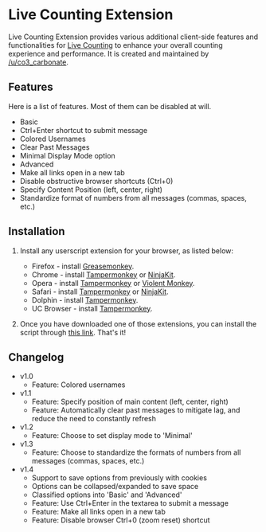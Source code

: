 # Live Counting Extension

Live Counting Extension provides various additional client-side features and functionalities for [Live Counting](https://www.reddit.com/live/ta535s1hq2je) to enhance your overall counting experience and performance. It is created and maintained by [/u/co3_carbonate](https://www.reddit.com/user/co3_carbonate/).

## Features

Here is a list of features. Most of them can be disabled at will.

- Basic
 - Ctrl+Enter shortcut to submit message
 - Colored Usernames
 - Clear Past Messages
 - Minimal Display Mode option
- Advanced 
 - Make all links open in a new tab
 - Disable obstructive browser shortcuts (Ctrl+0)
 - Specify Content Position (left, center, right)
 - Standardize format of numbers from all messages (commas, spaces, etc.)

## Installation

1. Install any userscript extension for your browser, as listed below:

	* Firefox - install [Greasemonkey](https://addons.mozilla.org/en-US/firefox/addon/greasemonkey/).
	* Chrome - install [Tampermonkey](https://tampermonkey.net/?ext=dhdg&browser=chrome) or [NinjaKit](https://chrome.google.com/webstore/detail/gpbepnljaakggeobkclonlkhbdgccfek).
	* Opera - install [Tampermonkey](https://tampermonkey.net/?ext=dhdg&browser=opera) or [Violent Monkey](https://addons.opera.com/en/extensions/details/violent-monkey/).
	* Safari - install [Tampermonkey](https://tampermonkey.net/?ext=dhdg&browser=safari) or [NinjaKit](http://ss-o.net/safari/extension/NinjaKit.safariextz).
	* Dolphin - install [Tampermonkey](https://tampermonkey.net/?ext=dhdg&browser=dolphin).
	* UC Browser - install [Tampermonkey](https://tampermonkey.net/?ext=dhdg&browser=ucweb).

2. Once you have downloaded one of those extensions, you can install the script through [this link](https://gist.github.com/co3carbonate/cbf781758d12717721dc125a80a5c785/raw/bd3a0f9926dc17a2bb3e33fc8084dae43d1cb15b/client.user.js). That's it!

## Changelog

- v1.0
  - Feature: Colored usernames
- v1.1
  - Feature: Specify position of main content (left, center, right)
  - Feature: Automatically clear past messages to mitigate lag, and reduce the need to constantly refresh
- v1.2
  - Feature: Choose to set display mode to 'Minimal'
- v1.3
  - Feature: Choose to standardize the formats of numbers from all messages (commas, spaces, etc.)
- v1.4
  - Support to save options from previously with cookies
  - Options can be collapsed/expanded to save space
  - Classified options into 'Basic' and 'Advanced'
  - Feature: Use Ctrl+Enter in the textarea to submit a message
  - Feature: Make all links open in a new tab
  - Feature: Disable browser Ctrl+0 (zoom reset) shortcut